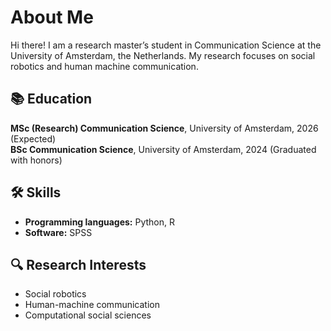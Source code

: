 # About Me

Hi there! I am a research master’s student in Communication Science at the University of Amsterdam, the Netherlands. My research focuses on social robotics and human machine communication.

## 📚 Education

**MSc (Research) Communication Science**, University of Amsterdam, 2026 (Expected)  
**BSc Communication Science**, University of Amsterdam, 2024 (Graduated with honors)

## 🛠️ Skills

- **Programming languages:** Python, R  
- **Software:** SPSS

## 🔍 Research Interests

- Social robotics
- Human-machine communication
- Computational social sciences



